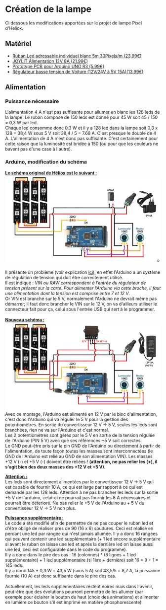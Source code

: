 # Création de la lampe
Ci dessous les modifications apportées sur le projet de lampe Pixel d'Heliox.

## Matériel
- [Ruban Led adressable individuel blanc 5m 30Pixels/m (23.99€)](https://www.amazon.fr/gp/product/B088FJF9XF/ref=ppx_yo_dt_b_asin_title_o01_s00?ie=UTF8&psc=1)
- [JOYLIT Alimentation 12V 8A (21.99€)](https://www.amazon.fr/gp/product/B06ZXW91J7/ref=ppx_yo_dt_b_asin_title_o03_s01?ie=UTF8&psc=1)
- [Prototype PCB pour Arduino UNO R3 (5.99€)](https://www.amazon.fr/gp/product/B01FTVTJT2/ref=ppx_yo_dt_b_asin_title_o03_s01?ie=UTF8&psc=1)
- [Régulateur basse tension de Voiture (12V/24V à 5V 15A)(13.99€)](https://www.amazon.fr/gp/product/B09PTPFYC7/ref=ppx_yo_dt_b_asin_title_o03_s02?ie=UTF8&psc=1)

## Alimentation

### Puissance nécessaire
L'alimentation 4 A n'est pas suffisante pour allumer en blanc les 128 leds de la lampe. Le ruban composé de 150 leds est donné pour 45 W soit 45 / 150 = 0,3 W par led.<br/>
Chaque led consomme donc 0,3 W et il y a 128 led dans la lampe soit 0,3 x 128 = 38,4 W sous 5 V soit 38,4 / 5 = 7.68 A. C'est presque le double de 4 A.
L'alimentation de 4 A n'est donc pas suffisante. C'est certainement pour cette raison que la luminosité est bridée à 150 (ou pour que les couleurs ne bavent pas d'une case à l'autre).<br/>

### Arduino, modification du schéma
<ins><b>Le schéma original de Héliox est le suivant :</b></ins><br/>
![Schéma original du montage électronique](images/original_schema.jpg)<br/>
<br/>
Il présente un problème (voir explication [ici](https://www.locoduino.org/spip.php?article16)), en effet l'Arduino a un système de régulation de tension qui doit être correctement utilisé.<br/>
Il est indiqué : <i>VIN ou RAW correspondent à l’entrée du régulateur de tension présent sur la carte. Pour alimenter l’Arduino via cette broche, il faut une alimentation dont la tension est comprise entre 7 et 12 V</i>.<br/>
Or VIN est branché sur le 5 V, normalement l'Arduino ne devrait même pas démarrer; il faut donc brancher le VIN sur le 12 V, on va d'ailleurs utiliser le connecteur fait pour ça, celui sous l'entrée USB qui sert à le programmer.<br/>
<br/>
<ins><b>Nouveau schéma :</b></ins><br/>
![Schéma original du montage électronique](images/new_schema.jpg)<br/>
Avec ce montage, l'Arduino est alimenté en 12 V par le bloc d'alimentation, c'est donc l'Arduino qui va réguler le 5 V pour la gestion des potentiomètres.
En sortie du convertisseur 12 V -> 5 V, seules les leds sont branchées, rien ne va sur l'Arduino et c'est normal.<br/>
Les 2 potentiomètres sont gérés par le 5 V en sortie de la tension régulée de l'Arduino (PIN 5 V) avec que ses références +5 V soit correctes.<br/>
Le GND peut-être pris sur la pin GND de l'Arduino ou directement à partir de l'alimentation, de toute façon toutes les masses sont interconnectées (le GND de l'Arduino est relié au GND de son alimentation VIN).
Les masses +12 V (-) et +5 V (-) doivent être reliées ! <b>(attention, ne pas relier les (+), il s'agit bien des deux masses des +12 V et +5 V)</b>.

<ins><b>Attention :</b></ins><br/>
Les leds sont directement alimentées par le convertisseur 12 V -> 5 V qui est capable de fournir 10 A, ce qui est large par rapport à ce qui est demandé par les 128 leds. Attention à ne pas brancher les leds sur la sortie +5 V de l'arduino, celui-ci ne pourrait pas fournir les 8 A nécessaires et pourrait être déterioré.
Ne pas relier le +5 V de l'Arduino au + 5 V du convertisseur 12 V -> 5 V non plus.

<ins><b>Puissance supplémentaire :</b></ins><br/>
Le code a été modifié afin de permettre de ne pas couper le ruban led et d'être obligé de réaliser près de 90 (16 x 6) soudures. Ceci est réalisé en perdant une led par rangée qui n'est jamais allumée. Il y a donc 16 rangées qui peuvent contenir une led supplémentaire (+ 1 led encore supplémentaire si avant le ruban on laisse une led et après la dernière led on laisse aussi une led, ceci est configurable dans le code du programme).<br>
Il y a donc dans le pire des cas : 16 (colonnes) * (8 lignes + 1 led supplémentaire) + 1 led supplémentaire (si 1ère + dernière) soit  16 * 9 + 1 = 145 leds.<br>
Il y a donc 145 * 0,3 W = 43,5 W (sous 5 A) soit 43,5/5 = 8,7 A, la puissance fournie (10 A) est donc suffisante dans le pire des cas.<br/>
<br/>
Actuellement, les leds supplémentaires restent noires mais dans l'avenir, peut-être que des évolutions pourront permettre de les allumer (par exemple pour éclairer le bouton du haut (choix des animations) et alimenter en lumière ce bouton s'il est imprimé en matière phosphorescente).

